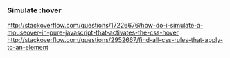 
### Simulate :hover
http://stackoverflow.com/questions/17226676/how-do-i-simulate-a-mouseover-in-pure-javascript-that-activates-the-css-hover
http://stackoverflow.com/questions/2952667/find-all-css-rules-that-apply-to-an-element